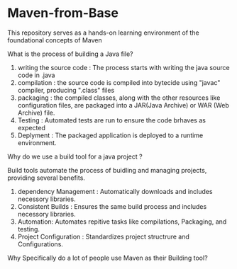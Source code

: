 # Maven-from-Base
This repository serves as a hands-on learning environment of the foundational concepts of Maven 

What is the process of building a Java file?

1) writing the source code : The process starts with writing the java source code in .java
2) compilation : the source code is compiled into bytecide using "javac" compiler, producing ".class" files
3) packaging : the compiled classes, along with the other resources like configuration files, are packaged into a JAR(Java Archive) or WAR (Web Archive) file.
4) Testing : Automated tests are run to ensure the code brhaves as expected
5) Deplyment : The packaged application is deployed to a runtime environment.

Why do we use a build tool for a java project ?

Build tools automate the process of buidling and managing projects, providing several benefits.

1) dependency Management : Automatically downloads and includes necessory libraries.
2) Consistent Builds : Ensures the same build process and includes necessory libraries.
3) Automation: Automates repitive tasks like compilations, Packaging, and testing.
4) Project Configuration : Standardizes project structrure and Configurations.

Why Specifically do a lot of people use Maven as their Building tool?

